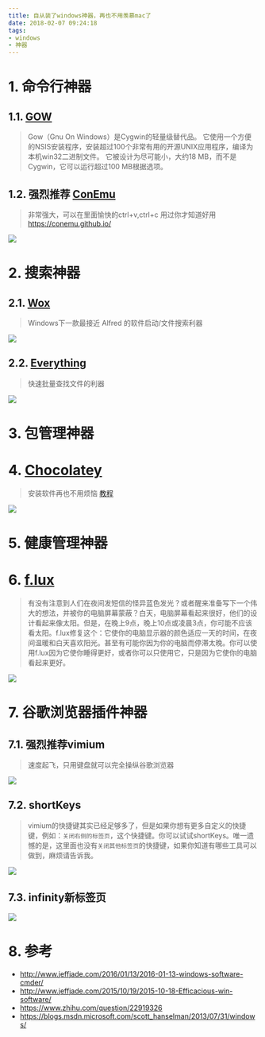 ```yaml
---
title: 自从装了windows神器，再也不用羡慕mac了
date: 2018-02-07 09:24:18
tags:
- windows
- 神器
---
```


# 1. 命令行神器
## 1.1. [GOW](https://github.com/bmatzelle/gow)
> Gow（Gnu On Windows）是Cygwin的轻量级替代品。 它使用一个方便的NSIS安装程序，安装超过100个非常有用的开源UNIX应用程序，编译为本机win32二进制文件。 它被设计为尽可能小，大约18 MB，而不是Cygwin，它可以运行超过100 MB根据选项。

## 1.2. 强烈推荐 [ConEmu](https://conemu.github.io/)
> 非常强大，可以在里面愉快的ctrl+v,ctrl+c
> 用过你才知道好用
> https://conemu.github.io/

![](https://wdd.js.org/img/images/20180207092640_YZRllN_Screenshot.jpeg)


# 2. 搜索神器
## 2.1. [Wox](http://www.getwox.com/)
> Windows下一款最接近 Alfred 的软件启动/文件搜索利器

![](https://wdd.js.org/img/images/20180207092710_pxaoZs_Screenshot.jpeg)

## 2.2. [Everything](http://www.voidtools.com/)
> 快速批量查找文件的利器

![](https://wdd.js.org/img/images/20180207092724_2J8b1j_Screenshot.jpeg)


# 3. 包管理神器
# 4. [Chocolatey](https://chocolatey.org/)
> 安装软件再也不用烦恼
[教程](https://laravel-china.org/topics/67)

![](https://wdd.js.org/img/images/20180207092800_QUwCtM_Screenshot.jpeg)

# 5. 健康管理神器
# 6. [f.lux](https://justgetflux.com/)
> 有没有注意到人们在夜间发短信的怪异蓝色发光？或者醒来准备写下一个伟大的想法，并被你的电脑屏幕蒙蔽？白天，电脑屏幕看起来很好，他们的设计看起来像太阳。但是，在晚上9点，晚上10点或凌晨3点，你可能不应该看太阳。f.lux修复这个：它使你的电脑显示器的颜色适应一天的时间，在夜间温暖和白天喜欢阳光。甚至有可能你因为你的电脑而停滞太晚。你可以使用f.lux因为它使你睡得更好，或者你可以只使用它，只是因为它使你的电脑看起来更好。

![](https://wdd.js.org/img/images/20180207092815_zz11tq_Screenshot.jpeg)

# 7. 谷歌浏览器插件神器
## 7.1. 强烈推荐vimium
> 速度起飞，只用键盘就可以完全操纵谷歌浏览器

![](https://wdd.js.org/img/images/20180207092830_nDZN5E_Screenshot.jpeg)

## 7.2. shortKeys
> vimium的快捷键其实已经足够多了，但是如果你想有更多自定义的快捷键，例如：`关闭右侧的标签页`，这个快捷键。你可以试试shortKeys。唯一遗憾的是，这里面也没有`关闭其他标签页`的快捷键，如果你知道有哪些工具可以做到，麻烦请告诉我。

![](https://wdd.js.org/img/images/20180207092845_ihUE4D_Screenshot.jpeg)



## 7.3. infinity新标签页

![](https://wdd.js.org/img/images/20180207092901_tOTDlF_Screenshot.jpeg)

# 8. 参考
- http://www.jeffjade.com/2016/01/13/2016-01-13-windows-software-cmder/
- http://www.jeffjade.com/2015/10/19/2015-10-18-Efficacious-win-software/
- https://www.zhihu.com/question/22919326
- https://blogs.msdn.microsoft.com/scott_hanselman/2013/07/31/windows/

